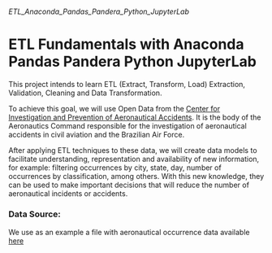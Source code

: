 ###### ETL_Anaconda_Pandas_Pandera_Python_JupyterLab
# ETL Fundamentals with Anaconda Pandas Pandera Python JupyterLab

This project intends to learn ETL (Extract, Transform, Load) Extraction, Validation, Cleaning and Data Transformation.

To achieve this goal, we will use Open Data from the [Center for Investigation and Prevention of Aeronautical Accidents](https://www2.fab.mil.br/cenipa/). It is the body of the Aeronautics Command responsible for the investigation of aeronautical accidents in civil aviation and the Brazilian Air Force.

After applying ETL techniques to these data, we will create data models to facilitate understanding, representation and availability of new information, for example: filtering occurrences by city, state, day, number of occurrences by classification, among others. With this new knowledge, they can be used to make important decisions that will reduce the number of aeronautical incidents or accidents.

### Data Source:

We use as an example a file with aeronautical occurrence data available [here](https://dados.gov.br/dataset/ocorrencias-aeronauticas-da-aviacao-civil-brasileira/resource/9d8a7e09-5f75-47b3-891b-b5f1bab26d59)
